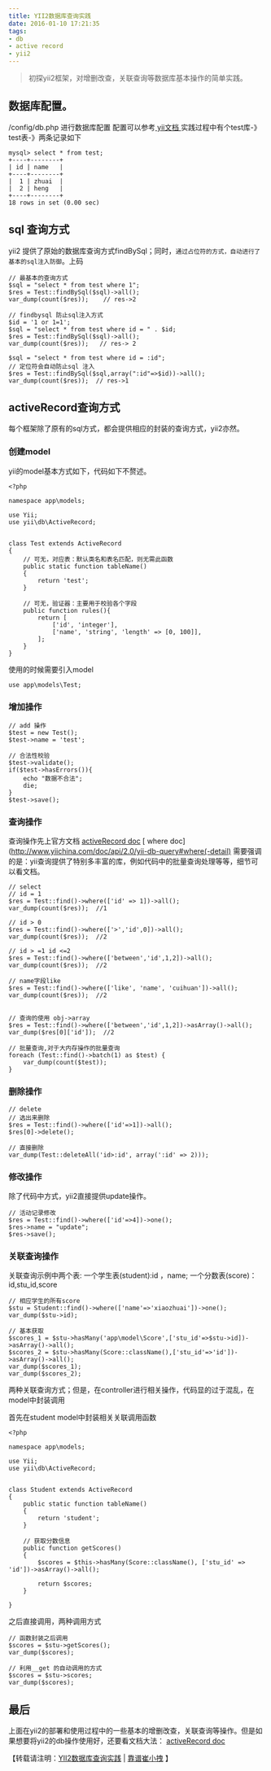 ```yaml
---
title: YII2数据库查询实践 
date: 2016-01-10 17:21:35
tags: 
- db
- active record
- yii2
---
```


> 初探yii2框架，对增删改查，关联查询等数据库基本操作的简单实践。

## 数据库配置。
/config/db.php 进行数据库配置
配置可以参考[ yii文档 ](http://www.yiichina.com/doc/guide/2.0/start-databases)
实践过程中有个test库-》test表-》两条记录如下
```
mysql> select * from test;
+----+--------+
| id | name   |
+----+--------+
|  1 | zhuai  |
|  2 | heng   | 
+----+--------+
18 rows in set (0.00 sec)
```

## sql 查询方式
yii2 提供了原始的数据库查询方式findBySql；同时，`通过占位符的方式，自动进行了基本的sql注入防御`。上码
```
// 最基本的查询方式
$sql = "select * from test where 1";
$res = Test::findBySql($sql)->all();
var_dump(count($res));    // res->2 

// findbysql 防止sql注入方式
$id = '1 or 1=1';
$sql = "select * from test where id = " . $id;
$res = Test::findBySql($sql)->all();
var_dump(count($res));   // res-> 2

$sql = "select * from test where id = :id";
// 定位符会自动防止sql 注入
$res = Test::findBySql($sql,array(":id"=>$id))->all();
var_dump(count($res));  // res->1

```

## activeRecord查询方式
每个框架除了原有的sql方式，都会提供相应的封装的查询方式，yii2亦然。
### 创建model
yii的model基本方式如下，代码如下不赘述。
```
<?php

namespace app\models;

use Yii;
use yii\db\ActiveRecord;


class Test extends ActiveRecord
{
    // 可无，对应表：默认类名和表名匹配，则无需此函数
    public static function tableName()
    {
        return 'test';
    }

    // 可无，验证器：主要用于校验各个字段
    public function rules(){
        return [
            ['id', 'integer'],
            ['name', 'string', 'length' => [0, 100]],
        ];
    }
}
```
使用的时候需要引入model
```
use app\models\Test;
```

### 增加操作
```
// add 操作
$test = new Test();
$test->name = 'test';

// 合法性校验
$test->validate();
if($test->hasErrors()){
    echo "数据不合法";
    die;
}
$test->save();
```
### 查询操作
查询操作先上官方文档
[ activeRecord doc](http://www.yiichina.com/doc/api/2.0/yii-db-activerecord)
[ where doc](http://www.yiichina.com/doc/api/2.0/yii-db-query#where(-detail)
需要强调的是：yii查询提供了特别多丰富的库，例如代码中的批量查询处理等等，细节可以看文档。

```
// select
// id = 1
$res = Test::find()->where(['id' => 1])->all();
var_dump(count($res));  //1

// id > 0
$res = Test::find()->where(['>','id',0])->all();
var_dump(count($res));  //2

// id > =1 id <=2
$res = Test::find()->where(['between','id',1,2])->all();
var_dump(count($res));  //2

// name字段like
$res = Test::find()->where(['like', 'name', 'cuihuan'])->all();
var_dump(count($res));  //2


// 查询的使用 obj->array
$res = Test::find()->where(['between','id',1,2])->asArray()->all();
var_dump($res[0]['id']);  //2

// 批量查询,对于大内存操作的批量查询
foreach (Test::find()->batch(1) as $test) {
    var_dump(count($test));
}
```
### 删除操作
```
// delete 
// 选出来删除
$res = Test::find()->where(['id'=>1])->all();
$res[0]->delete();

// 直接删除
var_dump(Test::deleteAll('id>:id', array(':id' => 2)));
```

### 修改操作
除了代码中方式，yii2直接提供update操作。
```
// 活动记录修改
$res = Test::find()->where(['id'=>4])->one();
$res->name = "update";
$res->save();
```

### 关联查询操作
关联查询示例中两个表:
一个学生表(student):id ，name;
一个分数表(score)：id,stu_id,score
```
// 相应学生的所有score
$stu = Student::find()->where(['name'=>'xiaozhuai'])->one();
var_dump($stu->id);

// 基本获取
$scores_1 = $stu->hasMany('app\model\Score',['stu_id'=>$stu->id])->asArray()->all();
$scores_2 = $stu->hasMany(Score::className(),['stu_id'=>'id'])->asArray()->all();
var_dump($scores_1);
var_dump($scores_2);
```
两种关联查询方式；但是，在controller进行相关操作，代码显的过于混乱，在model中封装调用

首先在student model中封装相关关联调用函数
```
<?php

namespace app\models;

use Yii;
use yii\db\ActiveRecord;


class Student extends ActiveRecord
{
    public static function tableName()
    {
        return 'student';
    }

    // 获取分数信息
    public function getScores()
    {
        $scores = $this->hasMany(Score::className(), ['stu_id' => 'id'])->asArray()->all();

        return $scores;
    }

}

```
之后直接调用，两种调用方式
```
// 函数封装之后调用
$scores = $stu->getScores();
var_dump($scores);

// 利用__get 的自动调用的方式
$scores = $stu->scores;
var_dump($scores);

```

## 最后
上面在yii2的部署和使用过程中的一些基本的增删改查，关联查询等操作。但是如果想要将yii2的db操作使用好，还要看文档大法：
[ activeRecord doc](http://www.yiichina.com/doc/api/2.0/yii-db-activerecord)

【转载请注明：[YII2数据库查询实践](http://cuihuan.net/article/yii2%E6%95%B0%E6%8D%AE%E5%BA%93%E6%9F%A5%E8%AF%A2%E5%AE%9E%E8%B7%B5.html) | [靠谱崔小拽](http://cuihuan.net) 】








